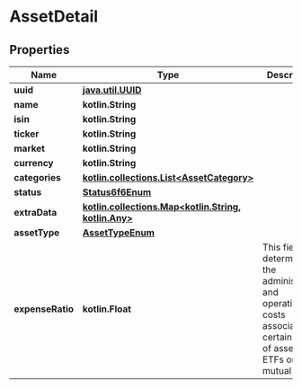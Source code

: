 
# AssetDetail

## Properties
Name | Type | Description | Notes
------------ | ------------- | ------------- | -------------
**uuid** | [**java.util.UUID**](java.util.UUID.md) |  |  [readonly]
**name** | **kotlin.String** |  | 
**isin** | **kotlin.String** |  | 
**ticker** | **kotlin.String** |  | 
**market** | **kotlin.String** |  |  [readonly]
**currency** | **kotlin.String** |  | 
**categories** | [**kotlin.collections.List&lt;AssetCategory&gt;**](AssetCategory.md) |  | 
**status** | [**Status6f6Enum**](Status6f6Enum.md) |  |  [optional]
**extraData** | [**kotlin.collections.Map&lt;kotlin.String, kotlin.Any&gt;**](kotlin.Any.md) |  |  [optional]
**assetType** | [**AssetTypeEnum**](AssetTypeEnum.md) |  |  [optional]
**expenseRatio** | **kotlin.Float** | This field determines the administrative and operational costs associated to certain types of assets like ETFs or mutual funds. |  [optional]



